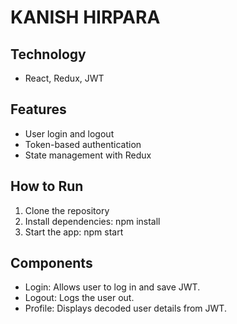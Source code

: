 # KANISH HIRPARA



## Technology
- React, Redux, JWT

## Features
- User login and logout
- Token-based authentication
- State management with Redux




## How to Run
1. Clone the repository
2. Install dependencies: npm install
3. Start the app: npm start




## Components
- Login: Allows user to log in and save JWT.
- Logout: Logs the user out.
- Profile: Displays decoded user details from JWT.


